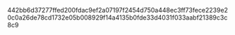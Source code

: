 442bb6d37277ffed200fdac9ef2a07197f2454d750a448ec3ff73fece2239e20c0a26de78cd1732e05b008929f14a4135b0fde33d4031f033aabf21389c3c8c9

